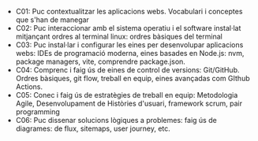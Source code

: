 - C01: Puc contextualitzar les aplicacions webs. Vocabulari i conceptes que s'han de manegar
- C02: Puc interaccionar amb el sistema operatiu i el software instal·lat mitjançant ordres al terminal linux: ordres bàsiques del terminal
- C03: Puc instal·lar i configurar les eines per desenvolupar aplicacions webs: IDEs de programació moderna, eines basades en Node.js: nvm, package managers, vite, comprendre package.json.
- C04: Comprenc i faig ús de eines de control de versions: Git/GitHub. Ordres bàsiques, git flow, treball en equip, eines avançadas com GIthub Actions.
- C05: Conec i faig ús de estratègies de treball en equip: Metodologia Agile, Desenvolupament de Històries d'usuari, framework scrum, pair programming
- C06: Puc dissenar solucions lògiques a problemes: faig ús de diagrames: de flux, sitemaps, user journey, etc.